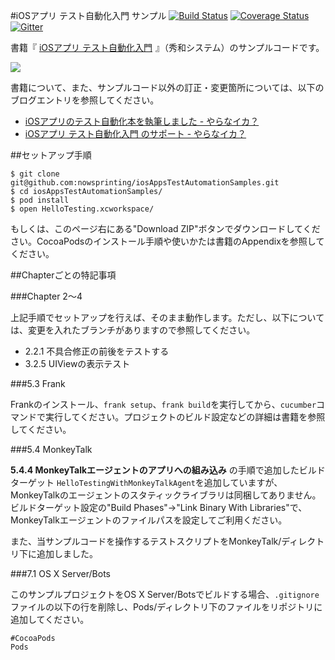 #iOSアプリ テスト自動化入門 サンプル
[![Build Status](https://travis-ci.org/nowsprinting/iosAppsTestAutomationSamples.svg?branch=master)](https://travis-ci.org/nowsprinting/iosAppsTestAutomationSamples)
[![Coverage Status](https://coveralls.io/repos/nowsprinting/iosAppsTestAutomationSamples/badge.png?branch=master)](https://coveralls.io/r/nowsprinting/iosAppsTestAutomationSamples?branch=master)
[![Gitter](https://badges.gitter.im/nowsprinting/iosAppsTestAutomationSamples.png)](https://gitter.im/nowsprinting/iosAppsTestAutomationSamples)


書籍『
<a href="http://www.amazon.co.jp/gp/product/4798040894/ref=as_li_ss_tl?ie=UTF8&camp=247&creative=7399&creativeASIN=4798040894&linkCode=as2&tag=nowsprinting-22">iOSアプリ テスト自動化入門</a><img src="http://ir-jp.amazon-adsystem.com/e/ir?t=nowsprinting-22&l=as2&o=9&a=4798040894" width="1" height="1" border="0" alt="" style="border:none !important; margin:0px !important;" />
』（秀和システム）のサンプルコードです。

<a href="http://www.amazon.co.jp/gp/product/4798040894/ref=as_li_ss_il?ie=UTF8&camp=247&creative=7399&creativeASIN=4798040894&linkCode=as2&tag=nowsprinting-22"><img border="0" src="http://ws-fe.amazon-adsystem.com/widgets/q?_encoding=UTF8&ASIN=4798040894&Format=_SL250_&ID=AsinImage&MarketPlace=JP&ServiceVersion=20070822&WS=1&tag=nowsprinting-22" ></a><img src="http://ir-jp.amazon-adsystem.com/e/ir?t=nowsprinting-22&l=as2&o=9&a=4798040894" width="1" height="1" border="0" alt="" style="border:none !important; margin:0px !important;" />


書籍について、また、サンプルコード以外の訂正・変更箇所については、以下のブログエントリを参照してください。

- [iOSアプリのテスト自動化本を執筆しました - やらなイカ？](http://nowsprinting.hatenablog.com/entry/2014/02/12/104959)
- [iOSアプリ テスト自動化入門 のサポート - やらなイカ？](http://nowsprinting.hatenablog.com/entry/2014/03/18/115911)



##セットアップ手順

    $ git clone git@github.com:nowsprinting/iosAppsTestAutomationSamples.git
    $ cd iosAppsTestAutomationSamples/
    $ pod install
    $ open HelloTesting.xcworkspace/

もしくは、このページ右にある"Download ZIP"ボタンでダウンロードしてください。CocoaPodsのインストール手順や使いかたは書籍のAppendixを参照してください。



##Chapterごとの特記事項

###Chapter 2〜4

上記手順でセットアップを行えば、そのまま動作します。ただし、以下については、変更を入れたブランチがありますので参照してください。

- 2.2.1 不具合修正の前後をテストする
- 3.2.5 UIViewの表示テスト


###5.3 Frank

Frankのインストール、`frank setup`、`frank build`を実行してから、`cucumber`コマンドで実行してください。プロジェクトのビルド設定などの詳細は書籍を参照してください。


###5.4 MonkeyTalk

**5.4.4 MonkeyTalkエージェントのアプリへの組み込み** の手順で追加したビルドターゲット `HelloTestingWithMonkeyTalkAgent`を追加していますが、MonkeyTalkのエージェントのスタティックライブラリは同梱してありません。  
ビルドターゲット設定の"Build Phases"->"Link Binary With Libraries"で、MonkeyTalkエージェントのファイルパスを設定してご利用ください。

また、当サンプルコードを操作するテストスクリプトをMonkeyTalk/ディレクトリ下に追加しました。


###7.1 OS X Server/Bots

このサンプルプロジェクトをOS X Server/Botsでビルドする場合、`.gitignore`ファイルの以下の行を削除し、Pods/ディレクトリ下のファイルをリポジトリに追加してください。

    #CocoaPods
    Pods
